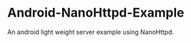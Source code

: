 Android-NanoHttpd-Example
=========================

An android light weight server example using NanoHttpd.
